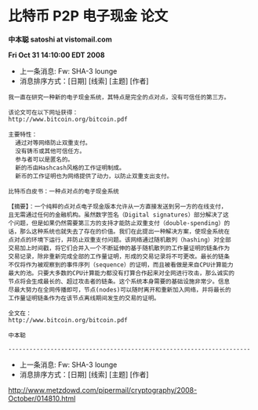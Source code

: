# 比特币 P2P 电子现金 论文

**中本聪 satoshi at vistomail.com**

**Fri Oct 31 14:10:00 EDT 2008**

* 上一条消息: Fw: SHA-3 lounge
* 消息排序方式：[日期] [线索] [主题] [作者]

```
我一直在研究一种新的电子现金系统，其特点是完全的点对点，没有可信任的第三方。

该论文可在以下网址获得：
http://www.bitcoin.org/bitcoin.pdf

主要特性：
  通过对等网络防止双重支付。
  没有铸币或其他可信任方。
  参与者可以是匿名的。
  新的币由Hashcash风格的工作证明制成。
  新币的工作证明也为网络提供了动力，以防止双重支出支付。

比特币白皮书：一种点对点的电子现金系统

【摘要】：一个纯粹的点对点电子现金版本允许从一方直接发送到另一方的在线支付，
且无需通过任何的金融机构。虽然数字签名（Digital signatures）部分解决了这
个问题，但是如果仍然需要第三方的支持才能防止双重支付（double-spending）的
话，那么这种系统也就失去了存在的价值。我们在此提出一种解决方案，使现金系统在
点对点的环境下运行，并防止双重支付问题。该网络通过随机散列（hashing）对全部
交易加上时间戳，将它们合并入一个不断延伸的基于随机散列的工作量证明的链条作为
交易记录，除非重新完成全部的工作量证明，形成的交易记录将不可更改。最长的链条
不仅将作为被观察到的事件序列（sequence）的证明，而且被看做是来自CPU计算能力
最大的池。只要大多数的CPU计算能力都没有打算合作起来对全网进行攻击，那么诚实的
节点将会生成最长的、超过攻击者的链条。这个系统本身需要的基础设施非常少。信息
尽最大努力在全网传播即可，节点(nodes)可以随时离开和重新加入网络，并将最长的
工作量证明链条作为在该节点离线期间发生的交易的证明。

全文在：
http://www.bitcoin.org/bitcoin.pdf

中本聪

---------------------------------------------------------------------
```
* 上一条消息: Fw: SHA-3 lounge
* 消息排序方式：[日期] [线索] [主题] [作者]

http://www.metzdowd.com/pipermail/cryptography/2008-October/014810.html
